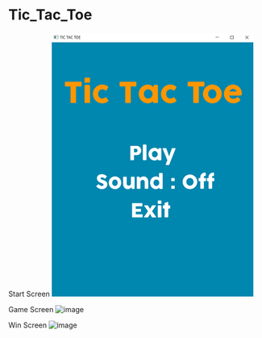 # Tic_Tac_Toe

Start Screen
![Screenshot](Images/Start_Screen.png)

Game Screen
![image](https://user-images.githubusercontent.com/37909750/130730063-90aaf250-c740-4b96-ba09-222778006f0f.png)

Win Screen
![image](https://user-images.githubusercontent.com/37909750/130730089-8782e076-105c-46d2-a478-09ef4ecb7c9c.png)
